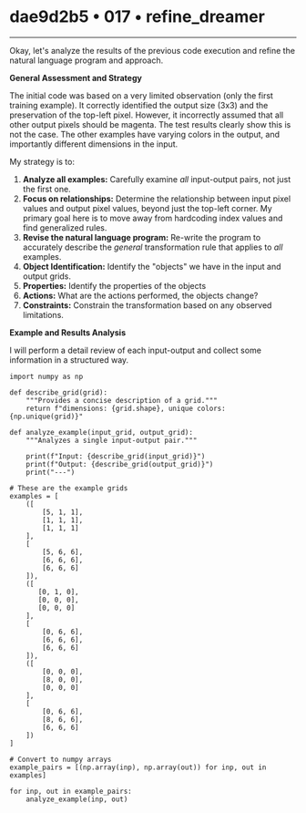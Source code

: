 # dae9d2b5 • 017 • refine_dreamer

---
Okay, let's analyze the results of the previous code execution and refine the natural language program and approach.

**General Assessment and Strategy**

The initial code was based on a very limited observation (only the first training example). It correctly identified the output size (3x3) and the preservation of the top-left pixel. However, it incorrectly assumed that all other output pixels should be magenta. The test results clearly show this is not the case. The other examples have varying colors in the output, and importantly different dimensions in the input.

My strategy is to:

1.  **Analyze all examples:** Carefully examine *all* input-output pairs, not just the first one.
2.  **Focus on relationships:** Determine the relationship between input pixel values and output pixel values, beyond just the top-left corner. My primary goal here is to move away from hardcoding index values and find generalized rules.
3.  **Revise the natural language program:** Re-write the program to accurately describe the *general* transformation rule that applies to *all* examples.
4. **Object Identification:** Identify the "objects" we have in the input and output grids.
5. **Properties:** Identify the properties of the objects
6. **Actions:** What are the actions performed, the objects change?
7. **Constraints:** Constrain the transformation based on any observed limitations.

**Example and Results Analysis**

I will perform a detail review of each input-output and collect some information in a structured way.

```tool_code
import numpy as np

def describe_grid(grid):
    """Provides a concise description of a grid."""
    return f"dimensions: {grid.shape}, unique colors: {np.unique(grid)}"

def analyze_example(input_grid, output_grid):
    """Analyzes a single input-output pair."""

    print(f"Input: {describe_grid(input_grid)}")
    print(f"Output: {describe_grid(output_grid)}")
    print("---")
    
# These are the example grids
examples = [
    ([
        [5, 1, 1],
        [1, 1, 1],
        [1, 1, 1]
    ],
    [
        [5, 6, 6],
        [6, 6, 6],
        [6, 6, 6]
    ]),
    ([
       [0, 1, 0],
       [0, 0, 0],
       [0, 0, 0]
    ],
    [
        [0, 6, 6],
        [6, 6, 6],
        [6, 6, 6]
    ]),
    ([
        [0, 0, 0],
        [8, 0, 0],
        [0, 0, 0]
    ],
    [
        [0, 6, 6],
        [8, 6, 6],
        [6, 6, 6]
    ])
]

# Convert to numpy arrays
example_pairs = [(np.array(inp), np.array(out)) for inp, out in examples]

for inp, out in example_pairs:
    analyze_example(inp, out)
```
